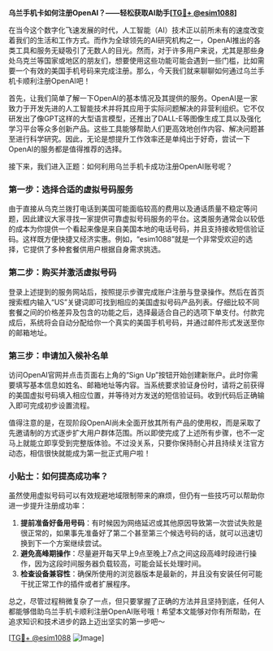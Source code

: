 **乌兰手机卡如何注册OpenAI？——轻松获取AI助手[[TG💪+ @esim1088](https://t.me/s/esim1088)]**

在当今这个数字化飞速发展的时代，人工智能（AI）技术正以前所未有的速度改变着我们的生活和工作方式。而作为全球领先的AI研究机构之一，OpenAI推出的各类工具和服务无疑吸引了无数人的目光。然而，对于许多用户来说，尤其是那些身处乌克兰等国家或地区的朋友们，想要使用这些功能可能会遇到一些门槛，比如需要一个有效的美国手机号码来完成注册。那么，今天我们就来聊聊如何通过乌兰手机卡顺利注册OpenAI吧！

首先，让我们简单了解一下OpenAI的基本情况及其提供的服务。OpenAI是一家致力于开发先进的人工智能技术并将其应用于实际问题解决的非营利组织。它不仅研发出了像GPT这样的大型语言模型，还推出了DALL-E等图像生成工具以及强化学习平台等众多创新产品。这些工具能够帮助人们更高效地创作内容、解决问题甚至进行科学研究。因此，无论是想提升工作效率还是单纯出于好奇，尝试一下OpenAI的服务都是值得推荐的选择。

接下来，我们进入正题：如何利用乌兰手机卡成功注册OpenAI账号呢？

### 第一步：选择合适的虚拟号码服务

由于直接从乌克兰拨打电话到美国可能面临较高的费用以及通话质量不稳定等问题，因此建议大家寻找一家提供可靠虚拟号码服务的平台。这类服务通常会以较低的成本为你提供一个看起来像是来自美国本地的电话号码，并且支持接收短信验证码。这样既方便快捷又经济实惠。例如，“esim1088”就是一个非常受欢迎的选择，它提供了多种套餐供用户根据自身需求挑选。

### 第二步：购买并激活虚拟号码

登录上述提到的服务网站后，按照提示步骤完成账户注册与登录操作。然后在首页搜索框内输入“US”关键词即可找到相应的美国虚拟号码产品列表。仔细比较不同套餐之间的价格差异及包含的功能之后，选择最适合自己的选项下单支付。付款完成后，系统将会自动分配给你一个真实的美国手机号码，并通过邮件形式发送至你的邮箱地址。

### 第三步：申请加入候补名单

访问OpenAI官网并点击页面右上角的“Sign Up”按钮开始创建新账户。此时你需要填写基本信息如姓名、邮箱地址等内容。当系统要求验证身份时，请将之前获得的美国虚拟号码填入相应位置，并等待对方发送的短信验证码。收到代码后正确输入即可完成初步设置流程。

值得注意的是，在现阶段OpenAI尚未全面开放其所有产品的使用权，而是采取了先邀请制的方式逐步扩大用户群体范围。所以即使完成了上述所有步骤，也不一定马上就能立即享受到完整版体验。不过没关系，只要你保持耐心并且持续关注官方动态，相信很快就能成为第一批正式用户啦！

### 小贴士：如何提高成功率？

虽然使用虚拟号码可以有效规避地域限制带来的麻烦，但仍有一些技巧可以帮助你进一步提升注册成功率：

1. **提前准备好备用号码**：有时候因为网络延迟或其他原因导致第一次尝试失败是很正常的，如果事先准备好了第二个甚至第三个候选号码的话，就可以迅速切换到下一个方案继续尝试。
2. **避免高峰期操作**：尽量避开每天早上9点至晚上7点之间这段高峰时段进行操作，因为这段时间服务器负载较高，可能会延长处理时间。
3. **检查设备兼容性**：确保所使用的浏览器版本是最新的，并且没有安装任何可能干扰正常工作的插件或者扩展程序。

总之，尽管过程稍微复杂了一点，但只要掌握了正确的方法并且坚持到底，任何人都能够借助乌兰手机卡顺利注册OpenAI账号哦！希望本文能够对你有所帮助，在追求知识和技术进步的路上迈出坚实的第一步吧～

[[TG💪+ @esim1088](https://t.me/s/esim1088) ![Image](https://i.postimg.cc/4NQfJmqS/Snipaste-2025-05-13-00-14-12.png)]
